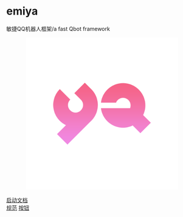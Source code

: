 # emiya
敏捷QQ机器人框架/a fast Qbot framework
<p align='center'>
<img src='YA.png' width='400' alt='logo' aling='middle'/>
</p>

[启动文档](/docs/启动文档.md)\
[规范](/docs/规范.md)
[按钮](https://www.example.com)

